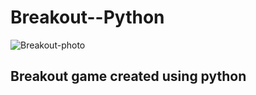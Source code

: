 # Breakout--Python
![Breakout-photo](https://www.coolmathgames.com/sites/default/files/Breakout_OG-logo.jpg)
## Breakout game created using python
